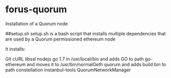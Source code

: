 # forus-quorum
Installation of a Quorum node

##setup.sh
setup.sh is a bash script that installs multiple dependencies that are used by a Quorum permissioned ethereum node

It installs:

Git
cURL
libssl
nodejs
go 1.7 in /usr/local/bin and adds GO to path
go-ethereum and moves it to /usr/bin/normalGeth
quorum and adds build bin to path
constellation
instanbul-tools
QuorumNetworkManager

